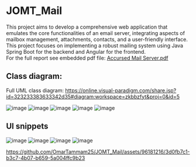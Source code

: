 # JOMT_Mail
This project aims to develop a comprehensive web application that emulates the core functionalities of an email server, 
integrating aspects of mailbox management, attachments, contacts, and a user-friendly interface.      
This project focuses on implementing a robust mailing system using Java Spring Boot for the backend and Angular for the frontend.    
For the full report see embedded pdf file:
[Accursed Mail Server.pdf](https://github.com/OmarTammam25/JOMT_Mail/files/13208680/Accursed.Mail.Server.pdf)
## Class diagram:
Full UML class diagram: https://online.visual-paradigm.com/share.jsp?id=323233383633342d35#diagram:workspace=zkbbzfyt&proj=0&id=5

![image](https://github.com/OmarTammam25/JOMT_Mail/assets/96181216/abbc126d-c5ca-49ca-afbc-875083c11488)
![image](https://github.com/OmarTammam25/JOMT_Mail/assets/96181216/6dbfcc52-12dc-4727-9193-cf7d6edd93ef)
![image](https://github.com/OmarTammam25/JOMT_Mail/assets/96181216/d9e3aafa-ea24-441e-aafb-3fd864fc4c1d)
![image](https://github.com/OmarTammam25/JOMT_Mail/assets/96181216/8b641590-ba6e-4bd4-afb8-5c9894a0c6a4)
![image](https://github.com/OmarTammam25/JOMT_Mail/assets/96181216/2e4c7308-5e55-4362-8b6c-bfc6680f4bfb)

## UI snippets
![image](https://github.com/OmarTammam25/JOMT_Mail/assets/96181216/c4daab99-ec4b-4175-b62d-648cecffda31)
![image](https://github.com/OmarTammam25/JOMT_Mail/assets/96181216/13768d71-3275-4c7a-a277-25bd1c88e900)
![image](https://github.com/OmarTammam25/JOMT_Mail/assets/96181216/29084a4b-2636-4309-b6ea-83520452714f)
![image](https://github.com/OmarTammam25/JOMT_Mail/assets/96181216/df972371-dcd6-44cf-9509-daf7f1b91423)


https://github.com/OmarTammam25/JOMT_Mail/assets/96181216/3d0fb7c1-b3c7-4b07-b659-5a004ffc9b23




